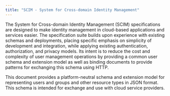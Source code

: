 ```yaml
---
title: "SCIM - System for Cross-domain Identity Management"
---
```


The System for Cross-domain Identity Management (SCIM) specifications
   are designed to make identity management in cloud-based applications
   and services easier.  The specification suite builds upon experience
   with existing schemas and deployments, placing specific emphasis on
   simplicity of development and integration, while applying existing
   authentication, authorization, and privacy models.  Its intent is to
   reduce the cost and complexity of user management operations by
   providing a common user schema and extension model as well as binding
   documents to provide patterns for exchanging this schema using HTTP.

   This document provides a platform-neutral schema and extension model
   for representing users and groups and other resource types in JSON
   format.  This schema is intended for exchange and use with cloud
   service providers.

